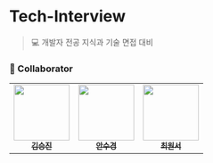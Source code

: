 # Tech-Interview

> 💻 개발자 전공 지식과 기술 면접 대비


### 👤 Collaborator
<table>
  <tr>
     <td align="center"><a href="https://github.com/Kimseungin0529"><img src="https://github.com/Kimseungin0529.png" width="100px;" alt=""/><br/><sub><b>김승진</b></sub></a><br/></td>
     <td align="center"><a href="https://github.com/ahnsugyeong"><img src="https://github.com/ahnsugyeong.png" width="100px;" alt=""/><br/><sub><b>안수경</b></sub></a><br/></td>
     <td align="center"><a href="https://github.com/Cwonseo"><img src="https://github.com/Cwonseo.png" width="100px;" alt=""/><br/><sub><b>최원서</b></sub></a><br/></td>
  </tr>
</table>
<br>